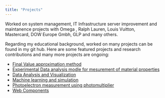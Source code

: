 ```yaml
---
title: "Projects"
---
```

Worked on system management, IT Infrastructure server improvement and maintanence projects with 
Omega , Ralph Lauren, Louis Vuitton, Mastercard, DOW Europe Gmbh, GLP and many others.

Regarding my educational background, worked on many projects can be found in my git hub.
Here are some featured projects and research contributions and many more projects are ongoing:

- [Final Value approximation method](https://final-value-approximation.blogspot.com/)
- [Experimental Data analysis modle for mesurement of material properties](https://github.com/wasiful/experimental-data-analysis)
- [Data Analysis and Visualization](https://github.com/wasiful/py-ml-training/blob/main/notebooks)
- [Machine learning and simulation](https://github.com/wasiful/py-ml-training/blob/main/notebooks)
- [Photoelectron measurement using photomultiplier](https://drive.google.com/file/d/1YzcdUgf-jGS8tMnUBL3S6JWKLSD5aC7r/view?usp=sharing)
- [Web Components](https://github.com/wasiful/webdevelopment/tree/main/implementing-vuejs/components)
